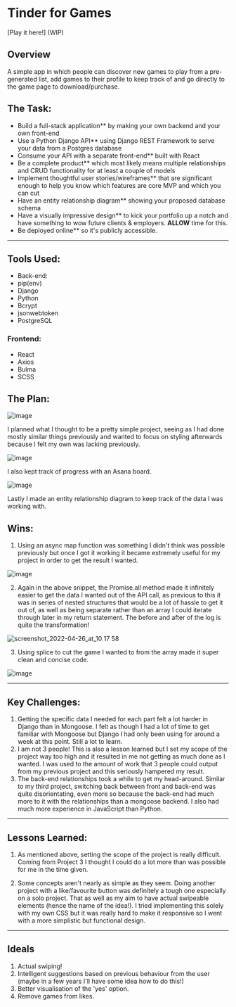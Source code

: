 # Tinder for Games

[Play it here!] (WIP)

## Overview

A simple app in which people can discover new games to play from a pre-generated list, add games to their profile to keep track of and go directly to the game page to download/purchase.


## The Task:

* Build a full-stack application** by making your own backend and your own front-end
* Use a Python Django API** using Django REST Framework to serve your data from a Postgres database
* Consume your API with a separate front-end** built with React
* Be a complete product** which most likely means multiple relationships and CRUD functionality for at least a couple of models
* Implement thoughtful user stories/wireframes** that are significant enough to help you know which features are core MVP and which you can cut
* Have an entity relationship diagram** showing your proposed database schema
* Have a visually impressive design** to kick your portfolio up a notch and have something to wow future clients & employers. **ALLOW** time for this.
* Be deployed online** so it's publicly accessible.

---

## Tools Used:

* Back-end:
* pip(env)
* Django
* Python
* Bcrypt
* jsonwebtoken
* PostgreSQL

### Frontend:
* React
* Axios
* Bulma
* SCSS

## The Plan: 
![image](https://user-images.githubusercontent.com/53213823/168068384-a51fce27-d2cb-4ebc-a3c9-794c582d727e.png)

I planned what I thought to be a pretty simple project, seeing as I had done mostly similar things previously and wanted to focus on styling afterwards because I felt my own was lacking previously.


![image](https://user-images.githubusercontent.com/53213823/168085117-c49ec2b3-46ec-41c0-8124-8e940de48bf6.png)

I also kept track of progress with an Asana board.

![image](https://user-images.githubusercontent.com/53213823/168085335-62743717-8a93-4417-8223-121e037b8554.png)

Lastly I made an entity relationship diagram to keep track of the data I was working with.

## Wins:

1. Using an async map function was something I didn't think was possible previously but once I got it working it became extremely useful for my project in order to get the result I wanted.

![image](https://user-images.githubusercontent.com/53213823/168069355-75843304-fab2-40b4-9e7f-a3d531ad54a5.png)

2. Again in the above snippet, the Promise.all method made it infinitely easier to get the data I wanted out of the API call, as previous to this it was in series of nested structures that would be a lot of hassle to get it out of, as well as being separate rather than an array I could iterate through later in my return statement. The before and after of the log is quite the transformation!

![screenshot_2022-04-26_at_10 17 58](https://user-images.githubusercontent.com/53213823/168071427-d228aff2-1cfc-4d0f-b693-1188fe5b3b70.jpg)


3. Using splice to cut the game I wanted to from the array made it super clean and concise code.

![image](https://user-images.githubusercontent.com/53213823/168070957-a3c3d1e0-c806-4b85-b565-cef7858abcc9.png)

---

## Key Challenges:

1. Getting the specific data I needed for each part felt a lot harder in Django than in Mongoose. I felt as though I had a lot of time to get familiar with Mongoose but Django I had only been using for around a week at this point. Still a lot to learn.
2. I am not 3 people! This is also a lesson learned but I set my scope of the project way too high and it resulted in me not getting as much done as I wanted. I was used to the amount of work that 3 people could output from my previous project and this seriously hampered my result.
3. The back-end relationships took a while to get my head-around. Similar to my third project, switching back between front and back-end was quite disorientating, even more so because the back-end had much more to it with the relationships than a mongoose backend. I also had much more experience in JavaScript than Python.


---
## Lessons Learned:
1. As mentioned above, setting the scope of the project is really difficult. Coming from Project 3 I thought I could do a lot more than was possible for me in the time given. 

2. Some concepts aren't nearly as simple as they seem. Doing another project with a like/favourite button was definitely a tough one especially on a solo project. That as well as my aim to have actual swipeable elements (hence the name of the idea!). I tried implementing this solely with my own CSS but it was really hard to make it responsive so I went with a more simplistic but functional design. 

---

## Ideals 

1. Actual swiping!
2. Intelligent suggestions based on previous behaviour from the user (maybe in a few years I'll have some idea how to do this!)
3. Better visualisation of the 'yes' option.
4. Remove games from likes.
